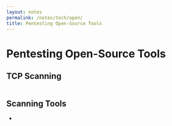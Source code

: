 ```yaml
---
layout: notes
permalink: /notes/tech/open/
title: Pentesting Open-Source Tools
---
```


# Pentesting Open-Source Tools

## TCP Scanning
```bash

```

## Scanning Tools
- 